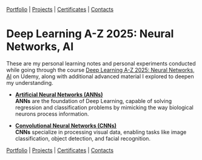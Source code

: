[Portfolio](https://github.com/daluchkin/data-analyst-portfolio) |  [Projects](https://github.com/daluchkin/data-analyst-portfolio/blob/main/projects.md) | [Certificates](https://github.com/daluchkin/data-analyst-portfolio/blob/main/certificates.md) | [Contacts](https://github.com/daluchkin/data-analyst-portfolio#my_contacts)

# Deep Learning A-Z 2025: Neural Networks, AI


These are my personal learning notes and personal experiments conducted while going through the course [Deep Learning A-Z 2025: Neural Networks, AI](https://www.udemy.com/course/deeplearning/) on Udemy, along with additional advanced material I explored to deepen my understanding.


- [**Artificial Neural Networks (ANNs)**](./01_Artificial_Neural_Networks_ANNs/ANN.ipynb)\
  **ANNs** are the foundation of Deep Learning, capable of solving regression and classification problems by mimicking the way biological neurons process information.

- [**Convolutional Neural Networks (CNNs)**](./02_Convolutional_Neural_Networks_CNNs/CNN.ipynb)\
  **CNNs** specialize in processing visual data, enabling tasks like image classification, object detection, and facial recognition.


[Portfolio](https://github.com/daluchkin/data-analyst-portfolio) |  [Projects](https://github.com/daluchkin/data-analyst-portfolio/blob/main/projects.md) | [Certificates](https://github.com/daluchkin/data-analyst-portfolio/blob/main/certificates.md) | [Contacts](https://github.com/daluchkin/data-analyst-portfolio#my_contacts)